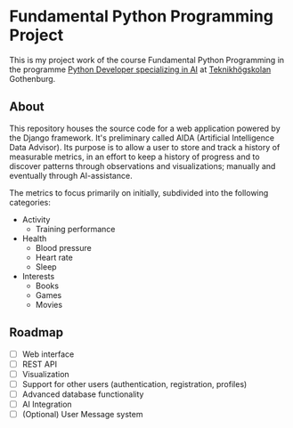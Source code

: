 # Fundamental Python Programming Project

This is my project work of the course Fundamental Python Programming in the programme [Python Developer specializing in AI][education] at [Teknikhögskolan][teknikhogskolan] Gothenburg.

[education]: https://teknikhogskolan.se/utbildningar/pythonutvecklare-ai/
[teknikhogskolan]: https://teknikhogskolan.se/

## About

This repository houses the source code for a web application powered by the Django framework. It's preliminary called AIDA (Artificial Intelligence Data Advisor).
Its purpose is to allow a user to store and track a history of measurable metrics, in an effort to keep a history of progress and to discover patterns through observations and visualizations; manually and eventually through AI-assistance.

The metrics to focus primarily on initially, subdivided into the following categories:
- Activity
  - Training performance
- Health
  - Blood pressure
  - Heart rate
  - Sleep
- Interests
  - Books
  - Games
  - Movies

## Roadmap
- [ ] Web interface
- [ ] REST API
- [ ] Visualization
- [ ] Support for other users (authentication, registration, profiles)
- [ ] Advanced database functionality
- [ ] AI Integration
- [ ] \(Optional) User Message system

